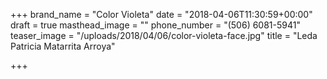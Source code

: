 +++
brand_name = "Color Violeta"
date = "2018-04-06T11:30:59+00:00"
draft = true
masthead_image = ""
phone_number = "(506) 6081-5941"
teaser_image = "/uploads/2018/04/06/color-violeta-face.jpg"
title = "Leda Patricia Matarrita Arroya"

+++
